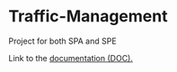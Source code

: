 # Traffic-Management
Project for both SPA and SPE


Link to the [documentation (DOC).](https://fpirazz.github.io/Traffic-Management/)
